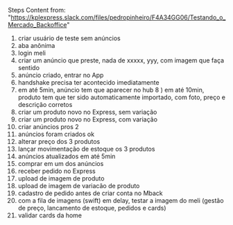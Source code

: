 Steps
Content from: "https://kplexpress.slack.com/files/pedropinheiro/F4A34GG06/Testando_o_Mercado_Backoffice"

1) criar usuário de teste sem anúncios
2) aba anônima
3) login meli
4) criar um anúncio que preste, nada de xxxxx, yyy, com imagem que faça sentido
5) anúncio criado, entrar no App
6) handshake precisa ter acontecido imediatamente
7) em até 5min, anúncio tem que aparecer no hub
8 ) em até 10min, produto tem que ter sido automaticamente importado, com foto, preço e descrição corretos
9) criar um produto novo no Express, sem variação
10) criar um produto novo no Express, com variação
11) criar anúncios pros 2
12) anúncios foram criados ok
13) alterar preço dos 3 produtos
14) lançar movimentação de estoque os 3 produtos
15) anúncios atualizados em até 5min
16) comprar em um dos anúncios
17) receber pedido no Express
18) upload de imagem de produto
19) upload de imagem de variacão de produto
20) cadastro de pedido antes de criar conta no Mback
21) com a fila de imagens (swift) em delay, testar a imagem do meli (gestão de preço, lancamento de estoque, pedidos e cards)
22) validar cards da home